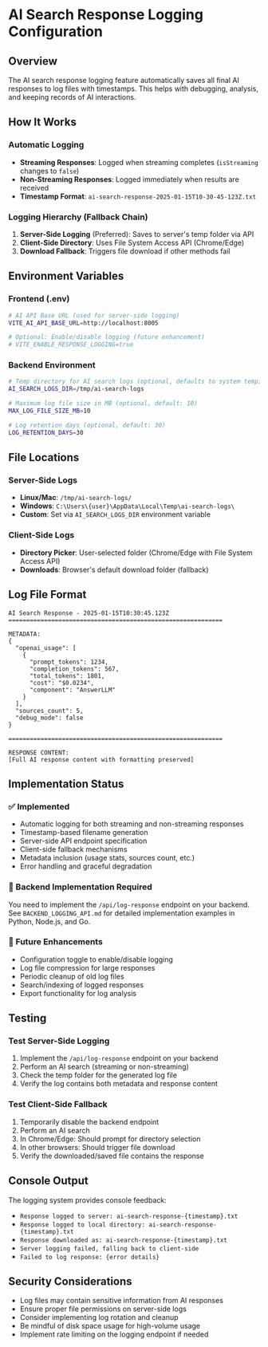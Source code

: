 # AI Search Response Logging Configuration

## Overview
The AI search response logging feature automatically saves all final AI responses to log files with timestamps. This helps with debugging, analysis, and keeping records of AI interactions.

## How It Works

### Automatic Logging
- **Streaming Responses**: Logged when streaming completes (`isStreaming` changes to `false`)
- **Non-Streaming Responses**: Logged immediately when results are received
- **Timestamp Format**: `ai-search-response-2025-01-15T10-30-45-123Z.txt`

### Logging Hierarchy (Fallback Chain)
1. **Server-Side Logging** (Preferred): Saves to server's temp folder via API
2. **Client-Side Directory**: Uses File System Access API (Chrome/Edge)
3. **Download Fallback**: Triggers file download if other methods fail

## Environment Variables

### Frontend (.env)
```bash
# AI API Base URL (used for server-side logging)
VITE_AI_API_BASE_URL=http://localhost:8005

# Optional: Enable/disable logging (future enhancement)
# VITE_ENABLE_RESPONSE_LOGGING=true
```

### Backend Environment
```bash
# Temp directory for AI search logs (optional, defaults to system temp)
AI_SEARCH_LOGS_DIR=/tmp/ai-search-logs

# Maximum log file size in MB (optional, default: 10)
MAX_LOG_FILE_SIZE_MB=10

# Log retention days (optional, default: 30)
LOG_RETENTION_DAYS=30
```

## File Locations

### Server-Side Logs
- **Linux/Mac**: `/tmp/ai-search-logs/`
- **Windows**: `C:\Users\{user}\AppData\Local\Temp\ai-search-logs\`
- **Custom**: Set via `AI_SEARCH_LOGS_DIR` environment variable

### Client-Side Logs
- **Directory Picker**: User-selected folder (Chrome/Edge with File System Access API)
- **Downloads**: Browser's default download folder (fallback)

## Log File Format

```
AI Search Response - 2025-01-15T10:30:45.123Z
============================================================

METADATA:
{
  "openai_usage": [
    {
      "prompt_tokens": 1234,
      "completion_tokens": 567,
      "total_tokens": 1801,
      "cost": "$0.0234",
      "component": "AnswerLLM"
    }
  ],
  "sources_count": 5,
  "debug_mode": false
}

============================================================

RESPONSE CONTENT:
[Full AI response content with formatting preserved]
```

## Implementation Status

### ✅ Implemented
- Automatic logging for both streaming and non-streaming responses
- Timestamp-based filename generation
- Server-side API endpoint specification
- Client-side fallback mechanisms
- Metadata inclusion (usage stats, sources count, etc.)
- Error handling and graceful degradation

### 🔄 Backend Implementation Required
You need to implement the `/api/log-response` endpoint on your backend. See `BACKEND_LOGGING_API.md` for detailed implementation examples in Python, Node.js, and Go.

### 🚀 Future Enhancements
- Configuration toggle to enable/disable logging
- Log file compression for large responses
- Periodic cleanup of old log files
- Search/indexing of logged responses
- Export functionality for log analysis

## Testing

### Test Server-Side Logging
1. Implement the `/api/log-response` endpoint on your backend
2. Perform an AI search (streaming or non-streaming)
3. Check the temp folder for the generated log file
4. Verify the log contains both metadata and response content

### Test Client-Side Fallback
1. Temporarily disable the backend endpoint
2. Perform an AI search
3. In Chrome/Edge: Should prompt for directory selection
4. In other browsers: Should trigger file download
5. Verify the downloaded/saved file contains the response

## Console Output

The logging system provides console feedback:
- `Response logged to server: ai-search-response-{timestamp}.txt`
- `Response logged to local directory: ai-search-response-{timestamp}.txt`
- `Response downloaded as: ai-search-response-{timestamp}.txt`
- `Server logging failed, falling back to client-side`
- `Failed to log response: {error details}`

## Security Considerations

- Log files may contain sensitive information from AI responses
- Ensure proper file permissions on server-side logs
- Consider implementing log rotation and cleanup
- Be mindful of disk space usage for high-volume usage
- Implement rate limiting on the logging endpoint if needed
